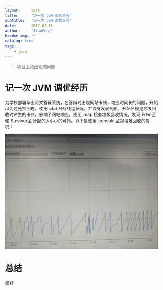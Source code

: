 ```yaml
---
layout:     post
title:      "记一次 JVM 调优经历"
subtitle:   "记一次 JVM 调优经历"
date:       2017-03-15
author:     "JianFeng"
header-img: ""
catalog: true
tags:
    - java
---
```


> 项目上线出现的问题

# 记一次 JVM 调优经历

为学校部署毕业论文答辩系统，在答辩时出现网站卡顿，响应时间长的问题，开始以为是死锁问题，使用 jstat 分析线程状况，并没有发现死锁。开始怀疑是垃圾回收时产生的卡顿，影响了网站响应，使用 jmap 检查垃圾回收情况。发现 Eden区 和 Survivor区 分配的大小小的可怜。以下是使用 jconsole 监视垃圾回收的情况：

![img](/img/blog/jvm01.jpg)

# 总结

墨舒